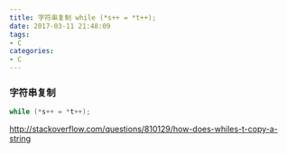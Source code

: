 ```yaml
---
title: 字符串复制 while (*s++ = *t++);
date: 2017-03-11 21:48:09
tags:
- C
categories:
- C
---
```


### 字符串复制

```c
while (*s++ = *t++);
```

<http://stackoverflow.com/questions/810129/how-does-whiles-t-copy-a-string>
